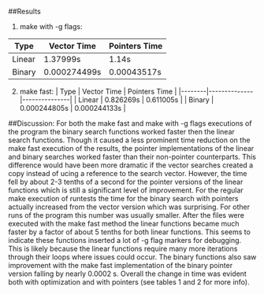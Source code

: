 ##Results

1. make with -g flags:

|  Type  | Vector Time  | Pointers Time |
|--------|--------------|---------------|
| Linear | 1.37999s     | 1.14s         |
| Binary | 0.000274499s | 0.00043517s   |

2. make fast:
|  Type  | Vector Time  | Pointers Time |
|--------|--------------|---------------|
| Linear | 0.826269s    | 0.611005s     |
| Binary | 0.000244805s | 0.000244133s  |

##Discussion:
   For both the make fast and make with -g flags executions of the program 
the binary search functions worked faster then the linear search functions.
Though it caused a less prominent time reduction on the make fast execution 
of the results, the pointer implementations of the linear and binary searches worked faster than their non-pointer counterparts. This difference would have 
been more dramatic if the vector searches created a copy instead of ucing a 
reference to the search vector. However, the time fell by about 2-3 tenths of
a second for the pointer versions of the linear functions which is still a
significant level of improvement. For the regular make execution of runtests 
the time for the binary search with pointers actually increased from the vector
version which was surprising. For other runs of the program this number was 
usually smaller. 
   After the files were executed with the make fast method the linear functions
 became much faster by a factor of about 5 tenths for both linear functions. 
This seems to indicate these functions inserted  a lot of -g flag markers for 
debugging. This is likely because the linear functions require many more 
iterations through their loops where issues could occur. The binary functions 
also saw improvement with the make fast implementation of the binary pointer
version falling by nearly 0.0002 s. Overall the change in time was evident
both with optimization and with pointers (see tables 1 and 2 for more info).
